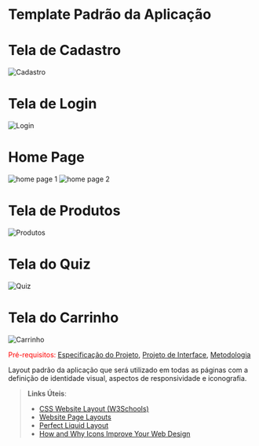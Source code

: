 # Template Padrão da Aplicação

# Tela de Cadastro

![Cadastro](https://user-images.githubusercontent.com/114036574/236638627-ece68cf2-ae6f-4916-b90f-12ff9129b575.png)

# Tela de Login

![Login](https://user-images.githubusercontent.com/114036574/236638637-8dffba7f-6fb8-43da-86cb-53d0af7b155a.png)

# Home Page

![home page 1](https://user-images.githubusercontent.com/114036574/236638646-9e9ef45e-0a74-404b-9fed-589d0cc80826.PNG)
![home page 2](https://user-images.githubusercontent.com/114036574/236638657-5c143b27-e373-48a6-af7c-988ef7388a31.PNG)

# Tela de Produtos

![Produtos](https://user-images.githubusercontent.com/114036574/236638742-23652762-d226-4a57-94f9-41fe1dea1ad4.PNG)


# Tela do Quiz

![Quiz](https://user-images.githubusercontent.com/114036574/236638672-dd83c06d-0e37-49f0-b52b-49ef36ea2a65.png)

# Tela do Carrinho

![Carrinho](https://user-images.githubusercontent.com/114036574/236638700-ba759850-3afc-48aa-b424-8e53efdab585.png)



<span style="color:red">Pré-requisitos: <a href="2-Especificação do Projeto.md"> Especificação do Projeto</a></span>, <a href="3-Projeto de Interface.md"> Projeto de Interface</a>, <a href="4-Metodologia.md"> Metodologia</a>

Layout padrão da aplicação que será utilizado em todas as páginas com a definição de identidade visual, aspectos de responsividade e iconografia.

> **Links Úteis**:
>
> - [CSS Website Layout (W3Schools)](https://www.w3schools.com/css/css_website_layout.asp)
> - [Website Page Layouts](http://www.cellbiol.com/bioinformatics_web_development/chapter-3-your-first-web-page-learning-html-and-css/website-page-layouts/)
> - [Perfect Liquid Layout](https://matthewjamestaylor.com/perfect-liquid-layouts)
> - [How and Why Icons Improve Your Web Design](https://usabilla.com/blog/how-and-why-icons-improve-you-web-design/)
